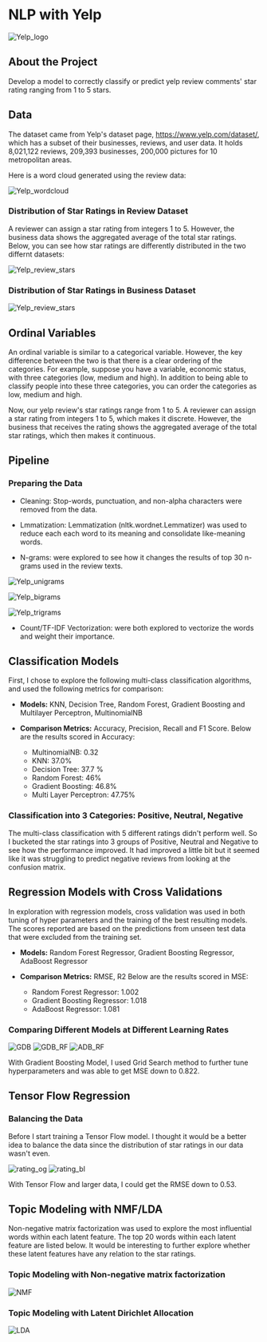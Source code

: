 
# NLP with Yelp
![Yelp_logo](/IMG/unnamed.png)

## About the Project
Develop a model to correctly classify or predict yelp review comments' star rating ranging from 1 to 5 stars.

## Data
The dataset came from Yelp's dataset page, https://www.yelp.com/dataset/, which has a subset of their businesses, reviews, and user data. 
It holds 8,021,122 reviews, 209,393 businesses, 200,000 pictures for 10 metropolitan areas.

Here is a word cloud generated using the review data:

![Yelp_wordcloud](/IMG/wordcloud.png)

### Distribution of Star Ratings in Review Dataset

A reviewer can assign a star rating from integers 1 to 5. However, the business data shows the aggregated average of the total star ratings. Below, you can see how star ratings are differently distributed in the two differnt datasets:

![Yelp_review_stars](/IMG/yelp_stars.png)

### Distribution of Star Ratings in Business Dataset
![Yelp_review_stars](/IMG/yelp_stars_business.png)

## Ordinal Variables

An ordinal variable is similar to a categorical variable. However, the key difference between the two is that there is a clear ordering of the categories. For example, suppose you have a variable, economic status, with three categories (low, medium and high). In addition to being able to classify people into these three categories, you can order the categories as low, medium and high.

Now, our yelp review's star ratings range from 1 to 5.
A reviewer can assign a star rating from integers 1 to 5, which makes it discrete. However, the business that receives the rating shows the aggregated average of the total star ratings, which then makes it continuous.

## Pipeline
### Preparing the Data
* Cleaning: Stop-words, punctuation, and non-alpha characters were removed from the data.

* Lmmatization: Lemmatization (nltk.wordnet.Lemmatizer) was used to reduce each each word to its meaning and consolidate like-meaning words.

* N-grams: were explored to see how it changes the results of top 30 n-grams used in the review texts.

![Yelp_unigrams](/IMG/unigrams.png)

![Yelp_bigrams](/IMG/bigrams.png)

![Yelp_trigrams](/IMG/trigrams.png)

* Count/TF-IDF Vectorization: were both explored to vectorize the words and weight their importance. 


## Classification Models
First, I chose to explore the following multi-class classification algorithms, and used the following metrics for comparison:

* **Models:** KNN, Decision Tree, Random Forest, Gradient Boosting and Multilayer Perceptron, MultinomialNB

* **Comparison Metrics:** Accuracy, Precision, Recall and F1 Score. 
  Below are the results scored in Accuracy:

  - MultinomialNB: 0.32
  - KNN: 37.0%
  - Decision Tree: 37.7 %
  - Random Forest: 46%
  - Gradient Boosting: 46.8%
  - Multi Layer Perceptron: 47.75%

### Classification into 3 Categories: Positive, Neutral, Negative

The multi-class classification with 5 different ratings didn't perform well. So I bucketed the star ratings into 3 groups of Positive, Neutral and Negative to see how the performance improved. It had improved a little bit but it seemed like it was struggling to predict negative reviews from looking at the confusion matrix.

## Regression Models with Cross Validations
In exploration with regression models, cross validation was used in both tuning of hyper parameters and the training of the best resulting models. The scores reported are based on the predictions from unseen test data that were excluded from the training set.

* **Models:** Random Forest Regressor, Gradient Boosting Regressor, AdaBoost Regressor

* **Comparison Metrics:** RMSE, R2 
  Below are the results scored in MSE:
  - Random Forest Regressor: 1.002
  - Gradient Boosting Regressor: 1.018
  - AdaBoost Regressor: 1.081

### Comparing Different Models at Different Learning Rates
![GDB](/IMG/GB.png)
![GDB_RF](/IMG/GB_RF.png)
![ADB_RF](/IMG/Ada_RF.png)

With Gradient Boosting Model, I used Grid Search method to further tune hyperparameters and was able to get MSE down to 0.822.

## Tensor Flow Regression

### Balancing the Data

Before I start training a Tensor Flow model. I thought it would be a better idea to balance the data since the distribution of star ratings in our data wasn't even. 

![rating_og](/IMG/star_count_org.png)
![rating_bl](/IMG/star_count_bal.png)

With Tensor Flow and larger data, I could get the RMSE down to 0.53.

## Topic Modeling with NMF/LDA

Non-negative matrix factorization was used to explore the most influential words within each latent feature. The top 20 words within each latent feature are listed below. It would be interesting to further explore whether these latent features have any relation to the star ratings.

### Topic Modeling with Non-negative matrix factorization
![NMF](/IMG/nmf_topics.png)

### Topic Modeling with Latent Dirichlet Allocation
![LDA](/IMG/pyLDA_img.png)

